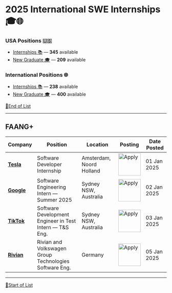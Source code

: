 # 2025 International SWE Internships :mortar_board::globe_with_meridians:

### USA Positions :us:
- [Internships :books:](#faang) — **345** available
- [New Graduate :mortar_board:](#faang) — **209** available

### International Positions :globe_with_meridians:
- [Internships :books:](#faang) — **238** available
- [New Graduate :mortar_board:](#faang) — **400** available

[:arrow_down_small:End of List](#bottom)
<a name="top"></a>

---

## FAANG+

<!-- TABLE_FAANG_START -->
| Company                                                                 | Position                                                 | Location                         | Posting                                                                                                             | Date Posted     |
|-------------------------------------------------------------------------|----------------------------------------------------------|----------------------------------|----------------------------------------------------------------------------------------------------------------------|-----------------|
| <a href="https://www.tesla.com"><strong>Tesla</strong></a>              | Software Developer Internship                            | Amsterdam, Noord Holland         | <a href="https://www.tesla.com/careers"><img src="https://i.imgur.com/JpkfjIq.png" alt="Apply" width="70"/></a>     | 01 Jan 2025     |
| <a href="https://www.google.com"><strong>Google</strong></a>           | Software Engineering Intern — Summer 2025               | Sydney NSW, Australia            | <a href="https://careers.google.com/jobs"><img src="https://i.imgur.com/JpkfjIq.png" alt="Apply" width="70"/></a>   | 02 Jan 2025     |
| <a href="https://www.tiktok.com"><strong>TikTok</strong></a>           | Software Development Engineer in Test Intern — T&S Eng. | Sydney NSW, Australia            | <a href="https://careers.tiktok.com/positions"><img src="https://i.imgur.com/JpkfjIq.png" alt="Apply" width="70"/></a> | 03 Jan 2025     |
| <a href="https://www.rivian.com"><strong>Rivian</strong></a>           | Rivian and Volkswagen Group Technologies Software Eng.  | Germany                          | <a href="https://rivian.com/careers"><img src="https://i.imgur.com/JpkfjIq.png" alt="Apply" width="70"/></a>        | 05 Jan 2025     |
<!-- TABLE_FAANG_END -->

---

<a name="bottom"></a>
[:arrow_up_small:Start of List](#top)
